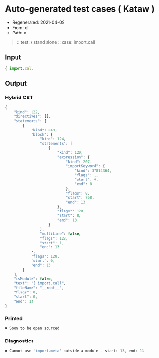 # Auto-generated test cases ( Kataw )
- Regenerated: 2021-04-09
- From: d
- Path: e
> :: test: { stand alone
> :: case: import.call
## Input

`````js
{ import.call
`````

## Output

### Hybrid CST

```javascript
{
    "kind": 122,
    "directives": [],
    "statements": [
        {
            "kind": 249,
            "block": {
                "kind": 124,
                "statements": [
                    {
                        "kind": 120,
                        "expression": {
                            "kind": 207,
                            "importKeyword": {
                                "kind": 37814364,
                                "flags": 1,
                                "start": 0,
                                "end": 8
                            },
                            "flags": 8,
                            "start": 768,
                            "end": 13
                        },
                        "flags": 128,
                        "start": 8,
                        "end": 13
                    }
                ],
                "multiLine": false,
                "flags": 128,
                "start": 1,
                "end": 13
            },
            "flags": 128,
            "start": 0,
            "end": 13
        }
    ],
    "isModule": false,
    "text": "{ import.call",
    "fileName": "__root__",
    "flags": 0,
    "start": 0,
    "end": 13
}
```

### Printed

```javascript
✖ Soon to be open sourced
```

### Diagnostics

```javascript
✖ Cannot use 'import.meta' outside a module - start: 13, end: 13

```

